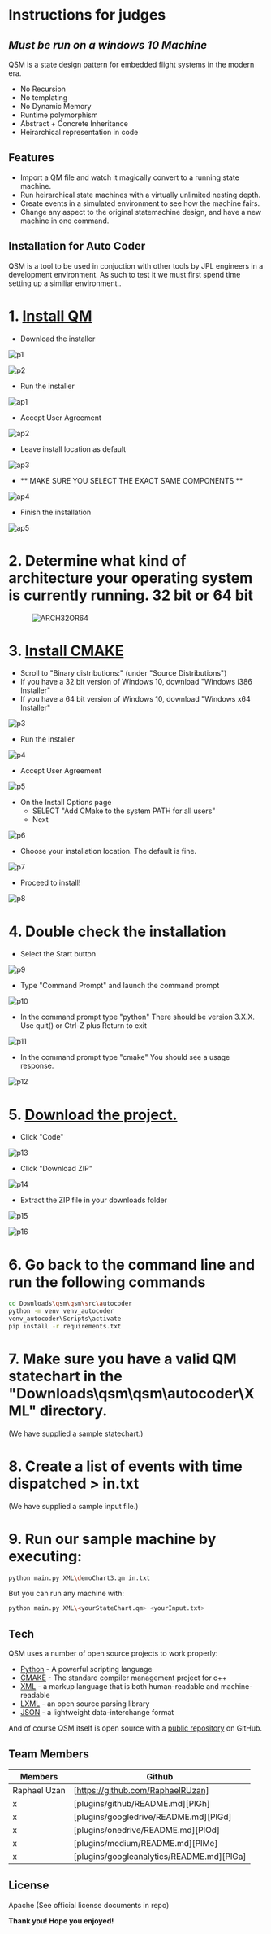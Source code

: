 # Instructions for judges
## _Must be run on a windows 10 Machine_
QSM is a state design pattern for embedded flight systems in the modern era.

- No Recursion
- No templating
- No Dynamic Memory
- Runtime polymorphism
- Abstract + Concrete Inheritance
- Heirarchical representation in code

## Features

- Import a QM file and watch it magically convert to a running state machine.
- Run heirarchical state machines with a virtually unlimited nesting depth.
- Create events in a simulated environment to see how the machine fairs.
- Change any aspect to the original statemachine design, and have a new machine in one command.

## Installation for Auto Coder

QSM is a tool to be used in conjuction with other tools  by JPL engineers in a development environment.
As such to test it we must first spend time setting up a similiar environment..

# 1. [Install QM](https://www.state-machine.com/qm/)

- Download the installer

![p1](https://i.ibb.co/CV0Sxw3/p1.png)

![p2](https://i.ibb.co/DMcWzNr/p2.png)

- Run the installer

![ap1](https://i.ibb.co/8PTNZHq/ap1.png)

- Accept User Agreement

![ap2](https://i.ibb.co/tCVrDM3/ap2.png)

- Leave install location as default

![ap3](https://i.ibb.co/Bq0kqy3/ap3.png)

- ** MAKE SURE YOU SELECT THE EXACT SAME COMPONENTS **

![ap4](https://i.ibb.co/zHXM7S9/ap4.png)

- Finish the installation

![ap5](https://i.ibb.co/yVYPLwW/ap5.png)

# 2. Determine what kind of architecture your operating system is currently running. 32 bit or 64 bit

&nbsp;&nbsp;&nbsp;&nbsp;&nbsp;&nbsp;&nbsp;&nbsp;&nbsp;&nbsp;&nbsp;&nbsp;![ARCH32OR64](https://i.ibb.co/MBsdgvH/image.png)
	
# 3. [Install CMAKE](https://cmake.org/download/)
- Scroll to "Binary distributions:" (under "Source Distributions")
- If you have a 32 bit version of Windows 10, download "Windows i386 Installer"
- If you have a 64 bit version of Windows 10, download "Windows x64 Installer"

![p3](https://i.ibb.co/sq1JHWw/p3.png)
- Run the installer
	
![p4](https://i.ibb.co/SvsgyDG/p4.png)
- Accept User Agreement
	
![p5](https://i.ibb.co/PM82YNk/p5.png)
- On the Install Options page
	- SELECT "Add CMake to the system PATH for all users"
	- Next
	
![p6](https://i.ibb.co/yWKskwR/p6.png)
- Choose your installation location. The default is fine.
	
![p7](https://i.ibb.co/4fBSTKM/p7.png)
- Proceed to install!
	
![p8](https://i.ibb.co/dQwN86V/p8.png)

# 4. Double check the installation

- Select the Start button
 	
![p9](https://i.ibb.co/72PnzX5/p9.png)
- Type "Command Prompt" and launch the command prompt
    
![p10](https://i.ibb.co/GsqBF36/p10.png)
- In the command prompt type "python"
  There should be version 3.X.X.
  Use quit() or Ctrl-Z plus Return to exit
    
![p11](https://i.ibb.co/Tk6mQ55/p12.png)
- In the command prompt type "cmake"
  You should see a usage response.
    
 ![p12](https://i.ibb.co/pdTXWJc/p13.png)
        
# 5. [Download the project.](https://github.com/JPL-UNLV-CS-2021/qsm)

- Click "Code"

![p13](https://i.ibb.co/9W6mKTd/p14.png)
- Click "Download ZIP"

![p14](https://i.ibb.co/sjwzmJw/p15.png)
- Extract the ZIP file in your downloads folder

![p15](https://i.ibb.co/Z60TXx7/p16.png)

![p16](https://i.ibb.co/4mccg0F/p17.png)

# 6. Go back to the command line and run the following commands
```sh 
cd Downloads\qsm\qsm\src\autocoder
python -m venv venv_autocoder
venv_autocoder\Scripts\activate
pip install -r requirements.txt
```

# 7. Make sure you have a valid QM statechart in the "Downloads\qsm\qsm\autocoder\XML" directory. 
(We have supplied a sample statechart.)

# 8. Create a list of events with time dispatched  > in.txt  
(We have supplied a sample input file.)

# 9. Run our sample machine by executing:
```sh
python main.py XML\demoChart3.qm in.txt
```
But you can run any machine with:
```sh
python main.py XML\<yourStateChart.qm> <yourInput.txt>
```


## Tech

QSM uses a number of open source projects to work properly:

- [Python](https://breakdance.github.io/breakdance/) - A powerful scripting language
- [CMAKE](https://breakdance.github.io/breakdance/) - The standard compiler management project for c++
- [XML](https://breakdance.github.io/breakdance/) - a markup language that is both human-readable and machine-readable
- [LXML](https://breakdance.github.io/breakdance/) - an open source parsing library
- [JSON](https://breakdance.github.io/breakdance/) - a lightweight data-interchange format

And of course QSM itself is open source with a [public repository](https://github.com/JPL-UNLV-CS-2021/qsm)
 on GitHub.

## Team Members
| Members | Github |
| ------ | ------ |
| Raphael Uzan | [https://github.com/RaphaelRUzan] |
| x | [plugins/github/README.md][PlGh] |
| x | [plugins/googledrive/README.md][PlGd] |
| x | [plugins/onedrive/README.md][PlOd] |
| x | [plugins/medium/README.md][PlMe] |
| x | [plugins/googleanalytics/README.md][PlGa] |


## License

Apache (See official license documents in repo)

**Thank you! Hope you enjoyed!**

[//]: # (These are reference links used in the body of this note and get stripped out when the markdown processor does its job. There is no need to format nicely because it shouldn't be seen. Thanks SO - http://stackoverflow.com/questions/4823468/store-comments-in-markdown-syntax)

